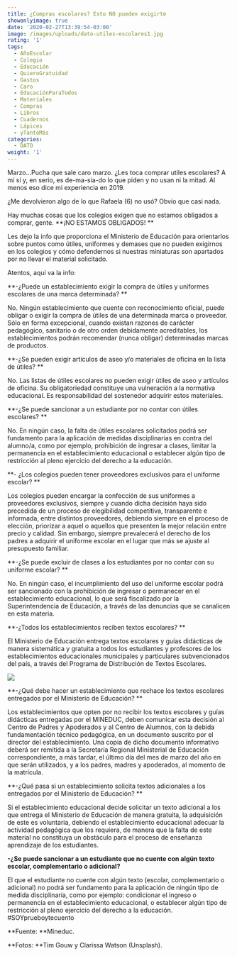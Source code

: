 ```yaml
---
title: ¿Compras escolares? Esto NO pueden exigirte
showonlyimage: true
date: '2020-02-27T13:39:54-03:00'
image: /images/uploads/dato-utiles-escolares1.jpg
rating: '1'
tags:
  - AñoEscolar
  - Colegio
  - Educación
  - QuieroGratuidad
  - Gastos
  - Caro
  - EducaciónParaTodos
  - Materiales
  - Compras
  - Libros
  - Cuadernos
  - Lápices
  - yTantoMás
categories:
  - DATO
weight: '1'
---
```

Marzo…Pucha que sale caro marzo. ¿Les toca comprar utiles escolares? A mí sí y, en serio, es de-ma-sia-do lo que piden y no usan ni la mitad. Al menos eso dice mi experiencia en 2019.

<!--more-->

¿Me devolvieron algo de lo que Rafaela (6) no usó? Obvio que casi nada.

Hay muchas cosas que los colegios exigen que no estamos obligados a comprar, gente. **¡NO ESTAMOS OBLIGADOS! **

Les dejo la info que proporciona el Ministerio de Educación para orientarlos sobre puntos como útiles, uniformes y demases que no pueden exigirnos en los colegios y cómo defendernos si nuestras miniaturas son apartados por no llevar el material solicitado.

Atentos, aquí va la info:

**\-¿Puede un establecimiento exigir la compra de útiles y uniformes escolares de una marca determinada?**

No. Ningún establecimiento que cuente con reconocimiento oficial, puede obligar o exigir la compra de útiles de una determinada marca o proveedor. Sólo en forma excepcional, cuando existan razones de carácter pedagógico, sanitario o de otro orden debidamente acreditables, los establecimientos podrán recomendar (nunca obligar) determinadas marcas de productos.

**\-¿Se pueden exigir artículos de aseo y/o materiales de oficina en la lista de útiles?**

No. Las listas de útiles escolares no pueden exigir útiles de aseo y artículos de oficina. Su obligatoriedad constituye una vulneración a la normativa educacional. Es responsabilidad del sostenedor adquirir estos materiales.

**\-¿Se puede sancionar a un estudiante por no contar con útiles escolares?**

No. En ningún caso, la falta de útiles escolares solicitados podrá ser fundamento para la aplicación de medidas disciplinarias en contra del alumno/a, como por ejemplo, prohibición de ingresar a clases, limitar la permanencia en el establecimiento educacional o establecer algún tipo de restricción al pleno ejercicio del derecho a la educación.

**\-¿Los colegios pueden tener proveedores exclusivos para el uniforme escolar?**

Los colegios pueden encargar la confección de sus uniformes a proveedores exclusivos, siempre y cuando dicha decisión haya sido precedida de un proceso de elegibilidad competitiva, transparente e informada, entre distintos proveedores, debiendo siempre en el proceso de elección, priorizar a aquel o aquellos que presenten la mejor relación entre precio y calidad. Sin embargo, siempre prevalecerá el derecho de los padres a adquirir el uniforme escolar en el lugar que más se ajuste al presupuesto familiar.

**\-¿Se puede excluir de clases a los estudiantes por no contar con su uniforme escolar?**

No. En ningún caso, el incumplimiento del uso del uniforme escolar podrá ser sancionado con la prohibición de ingresar o permanecer en el establecimiento educacional, lo que será fiscalizado por la Superintendencia de Educación, a través de las denuncias que se canalicen en esta materia.

**\-¿Todos los establecimientos reciben textos escolares?**

El Ministerio de Educación entrega textos escolares y guías didácticas de manera sistemática y gratuita a todos los estudiantes y profesores de los establecimientos educacionales municipales y particulares subvencionados del país, a través del Programa de Distribución de Textos Escolares.



![](/images/uploads/dato-u-tilesescolares2.jpg)

**\-¿Qué debe hacer un establecimiento que rechace los textos escolares entregados por el Ministerio de Educación?**

Los establecimientos que opten por no recibir los textos escolares y guías didácticas entregadas por el MINEDUC, deben comunicar esta decisión al Centro de Padres y Apoderados y al Centro de Alumnos, con la debida fundamentación técnico pedagógica, en un documento suscrito por el director del establecimiento. Una copia de dicho documento informativo deberá ser remitida a la Secretaría Regional Ministerial de Educación correspondiente, a más tardar, el último día del mes de marzo del año en que serán utilizados, y a los padres, madres y apoderados, al momento de la matrícula.



**\-¿Qué pasa si un establecimiento solicita textos adicionales a los entregados por el Ministerio de Educación?**

Si el establecimiento educacional decide solicitar un texto adicional a los que entrega el Ministerio de Educación de manera gratuita, la adquisición de este es voluntaria, debiendo el establecimiento educacional adecuar la actividad pedagógica que los requiera, de manera que la falta de este material no constituya un obstáculo para el proceso de enseñanza aprendizaje de los estudiantes.



**\-¿Se puede sancionar a un estudiante que no cuente con algún texto escolar, complementario o adicional?**

El que el estudiante no cuente con algún texto (escolar, complementario o adicional) no podrá ser fundamento para la aplicación de ningún tipo de medida disciplinaria, como por ejemplo: condicionar el ingreso o permanencia en el establecimiento educacional, o establecer algún tipo de restricción al pleno ejercicio del derecho a la educación. #SOYprueboytecuento

**Fuente: **Mineduc.

**Fotos: **Tim Gouw y Clarissa Watson (Unsplash).
